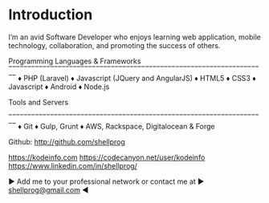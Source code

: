 # Introduction

I’m an avid Software Developer who enjoys learning web application, mobile technology, collaboration, and promoting the success of others.


Programming Languages & Frameworks
‾‾‾‾‾‾‾‾‾‾‾‾‾‾‾‾‾‾‾‾‾‾‾‾‾‾‾‾‾‾‾‾‾‾‾‾‾‾‾‾‾‾‾‾‾‾‾‾‾‾‾‾‾‾‾‾‾‾‾‾‾‾‾‾‾‾‾‾ 
♦ PHP (Laravel)
♦ Javascript (JQuery and AngularJS)
♦ HTML5
♦ CSS3
♦ Javascript
♦ Android
♦ Node.js


Tools and Servers

‾‾‾‾‾‾‾‾‾‾‾‾‾‾‾‾‾‾‾‾‾‾‾‾‾‾‾‾‾‾‾‾‾‾‾‾‾‾‾‾‾‾‾‾‾‾‾‾‾‾‾‾‾‾‾‾‾‾‾‾‾‾‾‾‾‾‾‾ 
♦ Git
♦ Gulp, Grunt
♦ AWS, Rackspace, Digitalocean & Forge 

Github: http://github.com/shellprog

https://kodeinfo.com 
https://codecanyon.net/user/kodeinfo 
https://www.linkedin.com/in/shellprog/

► Add me to your professional network or contact me at ► shellprog@gmail.com ◄
